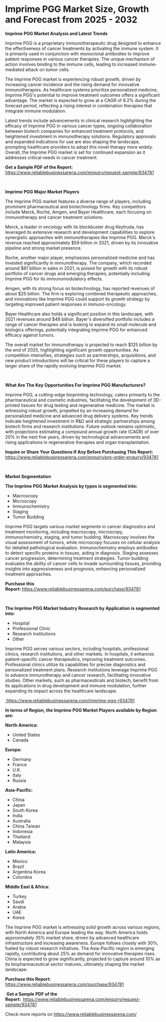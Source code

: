 <p><h1>Imprime PGG Market Size, Growth and Forecast from 2025 - 2032</h1></p><p><strong>Imprime PGG Market Analysis and Latest Trends</strong></p>
<p><p>Imprime PGG is a proprietary immunotherapeutic drug designed to enhance the effectiveness of cancer treatments by activating the immune system. It is primarily used in conjunction with monoclonal antibodies to improve patient responses in various cancer therapies. The unique mechanism of action involves binding to the immune cells, leading to increased immune-mediated attack on tumor cells.</p><p>The Imprime PGG market is experiencing robust growth, driven by increasing cancer incidence and the rising demand for innovative immunotherapies. As healthcare systems prioritize personalized medicine, Imprime PGG's potential to improve treatment outcomes offers a significant advantage. The market is expected to grow at a CAGR of 8.2% during the forecast period, reflecting a rising interest in combination therapies that integrate immune modulation.</p><p>Latest trends include advancements in clinical research highlighting the efficacy of Imprime PGG in various cancer types, ongoing collaboration between biotech companies for enhanced treatment protocols, and heightened investment in immunotherapy solutions. Regulatory approvals and expanded indications for use are also shaping the landscape, prompting healthcare providers to adopt this novel therapy more widely. Overall, the Imprime PGG market is set for continued expansion as it addresses critical needs in cancer treatment.</p></p>
<p><strong>Get a Sample PDF of the Report:&nbsp;</strong> <a href="https://www.reliablebusinessarena.com/enquiry/request-sample/934781?utm_campaign=3294&utm_medium=2&utm_source=Github&utm_content=ia&utm_term=07032025&utm_id=imprime-pgg">https://www.reliablebusinessarena.com/enquiry/request-sample/934781</a></p>
<p>&nbsp;</p>
<p><strong>Imprime PGG Major Market Players</strong></p>
<p><p>The Imprime PGG market features a diverse range of players, including prominent pharmaceutical and biotechnology firms. Key competitors include Merck, Roche, Amgen, and Bayer Healthcare, each focusing on immunotherapy and cancer treatment solutions.</p><p>Merck, a leader in oncology with its blockbuster drug Keytruda, has leveraged its extensive research and development capabilities to explore synergistic approaches with immunotherapies like Imprime PGG. Merck's revenue reached approximately $59 billion in 2021, driven by its innovative pipeline and strong market presence.</p><p>Roche, another major player, emphasizes personalized medicine and has invested significantly in immunotherapy. The company, which recorded around $61 billion in sales in 2021, is poised for growth with its robust portfolio of cancer drugs and emerging therapies, potentially including Imprime PGG for its immunomodulatory effects.</p><p>Amgen, with its strong focus on biotechnology, has reported revenues of about $25 billion. The firm is exploring combined therapeutic approaches, and innovations like Imprime PGG could support its growth strategy by targeting improved patient responses in immuno-oncology.</p><p>Bayer Healthcare also holds a significant position in this landscape, with 2021 revenues around $48 billion. Bayer's diversified portfolio includes a range of cancer therapies and is looking to expand its small molecule and biologics offerings, potentially integrating Imprime PGG for enhanced efficacy against tumors.</p><p>The overall market for immunotherapy is projected to reach $125 billion by the end of 2025, highlighting significant growth opportunities. As competition intensifies, strategies such as partnerships, acquisitions, and new product introductions will be critical for these players to capture a larger share of the rapidly evolving Imprime PGG market.</p></p>
<p>&nbsp;</p>
<p><strong>What Are The Key Opportunities For Imprime PGG Manufacturers?</strong></p>
<p><p>Imprime PGG, a cutting-edge bioprinting technology, caters primarily to the pharmaceutical and cosmetic industries, facilitating the development of 3D-printed tissues for drug testing and regenerative medicine. The market is witnessing robust growth, propelled by an increasing demand for personalized medicine and advanced drug delivery systems. Key trends indicate heightened investment in R&D and strategic partnerships among biotech firms and research institutions. Future outlook remains optimistic, with projections estimating a compound annual growth rate (CAGR) of over 20% in the next five years, driven by technological advancements and rising applications in regenerative therapies and organ transplantation.</p></p>
<p><strong>Inquire or Share Your Questions If Any Before Purchasing This Report:</strong> <a href="https://www.reliablebusinessarena.com/enquiry/pre-order-enquiry/934781?utm_campaign=3294&utm_medium=2&utm_source=Github&utm_content=ia&utm_term=07032025&utm_id=imprime-pgg">https://www.reliablebusinessarena.com/enquiry/pre-order-enquiry/934781</a></p>
<p>&nbsp;</p>
<p><strong>Market Segmentation</strong></p>
<p><strong>The Imprime PGG Market Analysis by types is segmented into:</strong></p>
<p><ul><li>Macroscopy</li><li>Microscopy</li><li>Immunochemistry</li><li>Staging</li><li>Tumor Budding</li></ul></p>
<p><p>Imprime PGG targets various market segments in cancer diagnostics and treatment monitoring, including macroscopy, microscopy, immunochemistry, staging, and tumor budding. Macroscopy involves the visual assessment of tumors, while microscopy focuses on cellular analysis for detailed pathological evaluation. Immunochemistry employs antibodies to detect specific proteins in tissues, aiding in diagnosis. Staging assesses cancer progression, determining treatment strategies. Tumor budding evaluates the ability of cancer cells to invade surrounding tissues, providing insights into aggressiveness and prognosis, enhancing personalized treatment approaches.</p></p>
<p><strong>Purchase this Report:&nbsp;</strong><a href="https://www.reliablebusinessarena.com/purchase/934781?utm_campaign=3294&utm_medium=2&utm_source=Github&utm_content=ia&utm_term=07032025&utm_id=imprime-pgg">https://www.reliablebusinessarena.com/purchase/934781</a></p>
<p>&nbsp;</p>
<p><strong>The Imprime PGG Market Industry Research by Application is segmented into:</strong></p>
<p><ul><li>Hospital</li><li>Professional Clinic</li><li>Research Institutions</li><li>Other</li></ul></p>
<p><p>Imprime PGG serves various sectors, including hospitals, professional clinics, research institutions, and other markets. In hospitals, it enhances patient-specific cancer therapeutics, improving treatment outcomes. Professional clinics utilize its capabilities for precise diagnostics and personalized treatment plans. Research institutions leverage Imprime PGG to advance immunotherapy and cancer research, facilitating innovative studies. Other markets, such as pharmaceuticals and biotech, benefit from its applications in drug development and immune modulation, further expanding its impact across the healthcare landscape.</p></p>
<p><a href="https://www.reliablebusinessarena.com/imprime-pgg-r934781?utm_campaign=3294&utm_medium=2&utm_source=Github&utm_content=ia&utm_term=07032025&utm_id=imprime-pgg">&nbsp;https://www.reliablebusinessarena.com/imprime-pgg-r934781</a></p>
<p><strong>In terms of Region, the Imprime PGG Market Players available by Region are:</strong></p>
<p>
    <p> <strong> North America: </strong>
        <ul>
            <li>United States</li>
            <li>Canada</li>
        </ul>
        </p> 
    <p> <strong> Europe: </strong>
        <ul>
            <li>Germany</li>
            <li>France</li>
            <li>U.K.</li>
            <li>Italy</li>
            <li>Russia</li>
        </ul>
        </p> 
    <p> <strong> Asia-Pacific: </strong>
        <ul>
            <li>China</li>
            <li>Japan</li>
            <li>South Korea</li>
            <li>India</li>
            <li>Australia</li>
            <li>China Taiwan</li>
            <li>Indonesia</li>
            <li>Thailand</li>
            <li>Malaysia</li>
        </ul>
        </p> 
    <p> <strong> Latin America: </strong>
        <ul>
            <li>Mexico</li>
            <li>Brazil</li>
            <li>Argentina Korea</li>
            <li>Colombia</li>
        </ul>
        </p> 
    <p> <strong> Middle East & Africa: </strong>
        <ul>
            <li>Turkey</li>
            <li>Saudi</li>
            <li>Arabia</li>
            <li>UAE</li>
            <li>Korea</li>
        </ul>
    </p>
    </p>
<p><p>The Imprime PGG market is witnessing solid growth across various regions, with North America and Europe leading the way. North America holds approximately 35% market share, driven by advanced healthcare infrastructure and increasing awareness. Europe follows closely with 30%, fueled by robust research initiatives. The Asia-Pacific region is emerging rapidly, contributing about 25% as demand for innovative therapies rises. China is expected to grow significantly, projected to capture around 10% as its biopharmaceutical sector matures, ultimately shaping the market landscape.</p></p>
<p><strong>Purchase this Report: </strong><a href="https://www.reliablebusinessarena.com/purchase/934781?utm_campaign=3294&utm_medium=2&utm_source=Github&utm_content=ia&utm_term=07032025&utm_id=imprime-pgg">https://www.reliablebusinessarena.com/purchase/934781</a></p>
<p>&nbsp;<strong>Get a Sample PDF of the Report:&nbsp;&nbsp;</strong><a href="https://www.reliablebusinessarena.com/enquiry/request-sample/934781?utm_campaign=3294&utm_medium=2&utm_source=Github&utm_content=ia&utm_term=07032025&utm_id=imprime-pgg">https://www.reliablebusinessarena.com/enquiry/request-sample/934781</a></p>
<p><strong></strong></p>
<p>Check more reports on <a href="https://www.reliablebusinessarena.com/?utm_campaign=3294&utm_medium=2&utm_source=Github&utm_content=ia&utm_term=07032025&utm_id=imprime-pgg">https://www.reliablebusinessarena.com/</a></p>